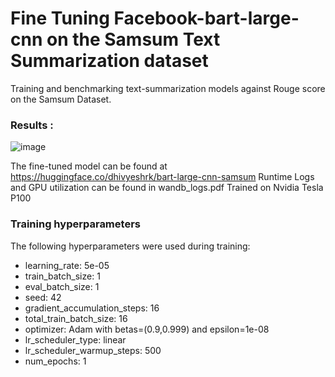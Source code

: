 # Fine Tuning Facebook-bart-large-cnn on the Samsum Text Summarization dataset
Training and benchmarking text-summarization models against Rouge score on the Samsum Dataset. 
### Results  : 
![image](https://github.com/dhivyeshrk/FineTuning-Facebook-bart-large-cnn/assets/99530121/807875cf-1efb-4346-9fbe-c667320299c5)

The fine-tuned model can be found at https://huggingface.co/dhivyeshrk/bart-large-cnn-samsum
Runtime Logs and GPU utilization can be found in wandb_logs.pdf
Trained on Nvidia Tesla P100 
### Training hyperparameters
The following hyperparameters were used during training:
- learning_rate: 5e-05
- train_batch_size: 1
- eval_batch_size: 1
- seed: 42
- gradient_accumulation_steps: 16
- total_train_batch_size: 16
- optimizer: Adam with betas=(0.9,0.999) and epsilon=1e-08
- lr_scheduler_type: linear
- lr_scheduler_warmup_steps: 500
- num_epochs: 1
